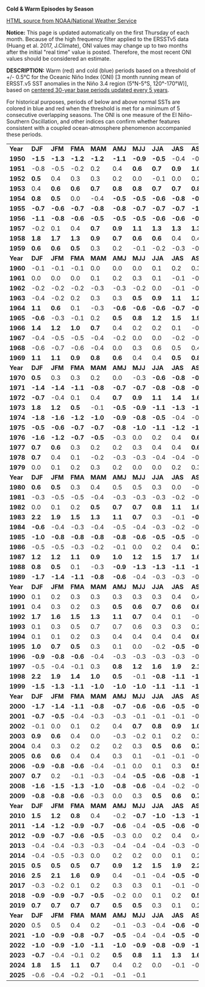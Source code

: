 **Cold & Warm Episodes by Season**

[HTML source from NOAA/National Weather Service](https://origin.cpc.ncep.noaa.gov/products/analysis_monitoring/ensostuff/ONI_v5.php)
  

**Notice:** This page is updated automatically on the first Thursday of each month. Because of the high frequency filter applied to the ERSSTv5 data (Huang et al. 2017, J.Climate), ONI values may change up to two months after the initial "real time" value is posted. Therefore, the most recent ONI values should be considered an estimate.  
  
**DESCRIPTION:** Warm (red) and cold (blue) periods based on a threshold of +/- 0.5°C for the Oceanic Niño Index (ONI) \[3 month running mean of ERSST.v5 SST anomalies in the Niño 3.4 region (5°N-5°S, 120°\-170°W)\], based on [centered 30-year base periods updated every 5 years](/products/analysis_monitoring/ensostuff/ONI_change.shtml).  
  
For historical purposes, periods of below and above normal SSTs are colored in blue and red when the threshold is met for a minimum of 5 consecutive overlapping seasons. The ONI is one measure of the El Niño-Southern Oscillation, and other indices can confirm whether features consistent with a coupled ocean-atmosphere phenomenon accompanied these periods.

|     |     |     |     |     |     |     |     |     |     |     |     |     |
| --- | --- | --- | --- | --- | --- | --- | --- | --- | --- | --- | --- | --- |
| **Year** | **DJF** | **JFM** | **FMA** | **MAM** | **AMJ** | **MJJ** | **JJA** | **JAS** | **ASO** | **SON** | **OND** | **NDJ** |
| **1950** | **\-1.5** | **\-1.3** | **\-1.2** | **\-1.2** | **\-1.1** | **\-0.9** | **\-0.5** | \-0.4 | \-0.4 | \-0.4 | \-0.6 | \-0.8 |
| **1951** | \-0.8 | \-0.5 | \-0.2 | 0.2 | 0.4 | **0.6** | **0.7** | **0.9** | **1.0** | **1.2** | **1.0** | **0.8** |
| **1952** | **0.5** | 0.4 | 0.3 | 0.3 | 0.2 | 0.0 | \-0.1 | 0.0 | 0.2 | 0.1 | 0.0 | 0.1 |
| **1953** | 0.4 | **0.6** | **0.6** | **0.7** | **0.8** | **0.8** | **0.7** | **0.7** | **0.8** | **0.8** | **0.8** | **0.8** |
| **1954** | **0.8** | **0.5** | 0.0 | \-0.4 | **\-0.5** | **\-0.5** | **\-0.6** | **\-0.8** | **\-0.9** | **\-0.8** | **\-0.7** | **\-0.7** |
| **1955** | **\-0.7** | **\-0.6** | **\-0.7** | **\-0.8** | **\-0.8** | **\-0.7** | **\-0.7** | **\-0.7** | **\-1.1** | **\-1.4** | **\-1.7** | **\-1.5** |
| **1956** | **\-1.1** | **\-0.8** | **\-0.6** | **\-0.5** | **\-0.5** | **\-0.5** | **\-0.6** | **\-0.6** | **\-0.5** | \-0.4 | \-0.4 | \-0.4 |
| **1957** | \-0.2 | 0.1 | 0.4 | **0.7** | **0.9** | **1.1** | **1.3** | **1.3** | **1.3** | **1.4** | **1.5** | **1.7** |
| **1958** | **1.8** | **1.7** | **1.3** | **0.9** | **0.7** | **0.6** | **0.6** | 0.4 | 0.4 | 0.4 | **0.5** | **0.6** |
| **1959** | **0.6** | **0.6** | **0.5** | 0.3 | 0.2 | \-0.1 | \-0.2 | \-0.3 | \-0.1 | 0.0 | 0.0 | 0.0 |
| **Year** | **DJF** | **JFM** | **FMA** | **MAM** | **AMJ** | **MJJ** | **JJA** | **JAS** | **ASO** | **SON** | **OND** | **NDJ** |
| **1960** | \-0.1 | \-0.1 | \-0.1 | 0.0 | 0.0 | 0.0 | 0.1 | 0.2 | 0.3 | 0.2 | 0.1 | 0.1 |
| **1961** | 0.0 | 0.0 | 0.0 | 0.1 | 0.2 | 0.3 | 0.1 | \-0.1 | \-0.3 | \-0.3 | \-0.2 | \-0.2 |
| **1962** | \-0.2 | \-0.2 | \-0.2 | \-0.3 | \-0.3 | \-0.2 | 0.0 | \-0.1 | \-0.1 | \-0.2 | \-0.3 | \-0.4 |
| **1963** | \-0.4 | \-0.2 | 0.2 | 0.3 | 0.3 | **0.5** | **0.9** | **1.1** | **1.2** | **1.3** | **1.4** | **1.3** |
| **1964** | **1.1** | **0.6** | 0.1 | \-0.3 | **\-0.6** | **\-0.6** | **\-0.6** | **\-0.7** | **\-0.8** | **\-0.8** | **\-0.8** | **\-0.8** |
| **1965** | **\-0.6** | \-0.3 | \-0.1 | 0.2 | **0.5** | **0.8** | **1.2** | **1.5** | **1.9** | **2.0** | **2.0** | **1.7** |
| **1966** | **1.4** | **1.2** | **1.0** | **0.7** | 0.4 | 0.2 | 0.2 | 0.1 | \-0.1 | \-0.1 | \-0.2 | \-0.3 |
| **1967** | \-0.4 | \-0.5 | \-0.5 | \-0.4 | \-0.2 | 0.0 | 0.0 | \-0.2 | \-0.3 | \-0.4 | \-0.3 | \-0.4 |
| **1968** | \-0.6 | \-0.7 | \-0.6 | \-0.4 | 0.0 | 0.3 | 0.6 | 0.5 | 0.4 | **0.5** | **0.7** | **1.0** |
| **1969** | **1.1** | **1.1** | **0.9** | **0.8** | **0.6** | 0.4 | 0.4 | **0.5** | **0.8** | **0.9** | **0.8** | **0.6** |
| **Year** | **DJF** | **JFM** | **FMA** | **MAM** | **AMJ** | **MJJ** | **JJA** | **JAS** | **ASO** | **SON** | **OND** | **NDJ** |
| **1970** | **0.5** | 0.3 | 0.3 | 0.2 | 0.0 | \-0.3 | **\-0.6** | **\-0.8** | **\-0.8** | **\-0.7** | **\-0.9** | **\-1.1** |
| **1971** | **\-1.4** | **\-1.4** | **\-1.1** | **\-0.8** | **\-0.7** | **\-0.7** | **\-0.8** | **\-0.8** | **\-0.8** | **\-0.9** | **\-1.0** | **\-0.9** |
| **1972** | **\-0.7** | \-0.4 | 0.1 | 0.4 | **0.7** | **0.9** | **1.1** | **1.4** | **1.6** | **1.8** | **2.1** | **2.1** |
| **1973** | **1.8** | **1.2** | **0.5** | \-0.1 | **\-0.5** | **\-0.9** | **\-1.1** | **\-1.3** | **\-1.5** | **\-1.7** | **\-1.9** | **\-2.0** |
| **1974** | **\-1.8** | **\-1.6** | **\-1.2** | **\-1.0** | **\-0.9** | **\-0.8** | **\-0.5** | \-0.4 | \-0.4 | **\-0.6** | **\-0.8** | **\-0.6** |
| **1975** | **\-0.5** | **\-0.6** | **\-0.7** | **\-0.7** | **\-0.8** | **\-1.0** | **\-1.1** | **\-1.2** | **\-1.4** | **\-1.4** | **\-1.6** | **\-1.7** |
| **1976** | **\-1.6** | **\-1.2** | **\-0.7** | **\-0.5** | \-0.3 | 0.0 | 0.2 | 0.4 | **0.6** | **0.8** | **0.9** | **0.8** |
| **1977** | **0.7** | **0.6** | 0.3 | 0.2 | 0.2 | 0.3 | 0.4 | 0.4 | **0.6** | **0.7** | **0.8** | **0.8** |
| **1978** | **0.7** | 0.4 | 0.1 | \-0.2 | \-0.3 | \-0.3 | \-0.4 | \-0.4 | \-0.4 | \-0.3 | \-0.1 | 0.0 |
| **1979** | 0.0 | 0.1 | 0.2 | 0.3 | 0.2 | 0.0 | 0.0 | 0.2 | 0.3 | **0.5** | **0.5** | **0.6** |
| **Year** | **DJF** | **JFM** | **FMA** | **MAM** | **AMJ** | **MJJ** | **JJA** | **JAS** | **ASO** | **SON** | **OND** | **NDJ** |
| **1980** | **0.6** | **0.5** | 0.3 | 0.4 | 0.5 | 0.5 | 0.3 | 0.0 | \-0.1 | 0.0 | 0.1 | 0.0 |
| **1981** | \-0.3 | \-0.5 | \-0.5 | \-0.4 | \-0.3 | \-0.3 | \-0.3 | \-0.2 | \-0.2 | \-0.1 | \-0.2 | \-0.1 |
| **1982** | 0.0 | 0.1 | 0.2 | **0.5** | **0.7** | **0.7** | **0.8** | **1.1** | **1.6** | **2.0** | **2.2** | **2.2** |
| **1983** | **2.2** | **1.9** | **1.5** | **1.3** | **1.1** | **0.7** | 0.3 | \-0.1 | **\-0.5** | **\-0.8** | **\-1.0** | **\-0.9** |
| **1984** | **\-0.6** | \-0.4 | \-0.3 | \-0.4 | \-0.5 | \-0.4 | \-0.3 | \-0.2 | \-0.2 | **\-0.6** | **\-0.9** | **\-1.1** |
| **1985** | **\-1.0** | **\-0.8** | **\-0.8** | **\-0.8** | **\-0.8** | **\-0.6** | **\-0.5** | **\-0.5** | \-0.4 | \-0.3 | \-0.3 | \-0.4 |
| **1986** | \-0.5 | \-0.5 | \-0.3 | \-0.2 | \-0.1 | 0.0 | 0.2 | 0.4 | **0.7** | **0.9** | **1.1** | **1.2** |
| **1987** | **1.2** | **1.2** | **1.1** | **0.9** | **1.0** | **1.2** | **1.5** | **1.7** | **1.6** | **1.5** | **1.3** | **1.1** |
| **1988** | **0.8** | **0.5** | 0.1 | \-0.3 | **\-0.9** | **\-1.3** | **\-1.3** | **\-1.1** | **\-1.2** | **\-1.5** | **\-1.8** | **\-1.8** |
| **1989** | **\-1.7** | **\-1.4** | **\-1.1** | **\-0.8** | **\-0.6** | \-0.4 | \-0.3 | \-0.3 | \-0.2 | \-0.2 | \-0.2 | \-0.1 |
| **Year** | **DJF** | **JFM** | **FMA** | **MAM** | **AMJ** | **MJJ** | **JJA** | **JAS** | **ASO** | **SON** | **OND** | **NDJ** |
| **1990** | 0.1 | 0.2 | 0.3 | 0.3 | 0.3 | 0.3 | 0.3 | 0.4 | 0.4 | 0.3 | 0.4 | 0.4 |
| **1991** | 0.4 | 0.3 | 0.2 | 0.3 | **0.5** | **0.6** | **0.7** | **0.6** | **0.6** | **0.8** | **1.2** | **1.5** |
| **1992** | **1.7** | **1.6** | **1.5** | **1.3** | **1.1** | **0.7** | 0.4 | 0.1 | \-0.1 | \-0.2 | \-0.3 | \-0.1 |
| **1993** | 0.1 | 0.3 | 0.5 | 0.7 | 0.7 | 0.6 | 0.3 | 0.3 | 0.2 | 0.1 | 0.0 | 0.1 |
| **1994** | 0.1 | 0.1 | 0.2 | 0.3 | 0.4 | 0.4 | 0.4 | 0.4 | **0.6** | **0.7** | **1.0** | **1.1** |
| **1995** | **1.0** | **0.7** | **0.5** | 0.3 | 0.1 | 0.0 | \-0.2 | **\-0.5** | **\-0.8** | **\-1.0** | **\-1.0** | **\-1.0** |
| **1996** | **\-0.9** | **\-0.8** | **\-0.6** | \-0.4 | \-0.3 | \-0.3 | \-0.3 | \-0.3 | \-0.4 | \-0.4 | \-0.4 | \-0.5 |
| **1997** | \-0.5 | \-0.4 | \-0.1 | 0.3 | **0.8** | **1.2** | **1.6** | **1.9** | **2.1** | **2.3** | **2.4** | **2.4** |
| **1998** | **2.2** | **1.9** | **1.4** | **1.0** | **0.5** | \-0.1 | **\-0.8** | **\-1.1** | **\-1.3** | **\-1.4** | **\-1.5** | **\-1.6** |
| **1999** | **\-1.5** | **\-1.3** | **\-1.1** | **\-1.0** | **\-1.0** | **\-1.0** | **\-1.1** | **\-1.1** | **\-1.2** | **\-1.3** | **\-1.5** | **\-1.7** |
| **Year** | **DJF** | **JFM** | **FMA** | **MAM** | **AMJ** | **MJJ** | **JJA** | **JAS** | **ASO** | **SON** | **OND** | **NDJ** |
| **2000** | **\-1.7** | **\-1.4** | **\-1.1** | **\-0.8** | **\-0.7** | **\-0.6** | **\-0.6** | **\-0.5** | **\-0.5** | **\-0.6** | **\-0.7** | **\-0.7** |
| **2001** | **\-0.7** | **\-0.5** | \-0.4 | \-0.3 | \-0.3 | \-0.1 | \-0.1 | \-0.1 | \-0.2 | \-0.3 | \-0.3 | \-0.3 |
| **2002** | \-0.1 | 0.0 | 0.1 | 0.2 | 0.4 | **0.7** | **0.8** | **0.9** | **1.0** | **1.2** | **1.3** | **1.1** |
| **2003** | **0.9** | **0.6** | 0.4 | 0.0 | \-0.3 | \-0.2 | 0.1 | 0.2 | 0.3 | 0.3 | 0.4 | 0.4 |
| **2004** | 0.4 | 0.3 | 0.2 | 0.2 | 0.2 | 0.3 | **0.5** | **0.6** | **0.7** | **0.7** | **0.7** | **0.7** |
| **2005** | **0.6** | **0.6** | 0.4 | 0.4 | 0.3 | 0.1 | \-0.1 | \-0.1 | \-0.1 | \-0.3 | **\-0.6** | **\-0.8** |
| **2006** | **\-0.9** | **\-0.8** | **\-0.6** | \-0.4 | \-0.1 | 0.0 | 0.1 | 0.3 | **0.5** | **0.8** | **0.9** | **0.9** |
| **2007** | **0.7** | 0.2 | \-0.1 | \-0.3 | \-0.4 | **\-0.5** | **\-0.6** | **\-0.8** | **\-1.1** | **\-1.3** | **\-1.5** | **\-1.6** |
| **2008** | **\-1.6** | **\-1.5** | **\-1.3** | **\-1.0** | **\-0.8** | **\-0.6** | \-0.4 | \-0.2 | \-0.2 | \-0.4 | **\-0.6** | **\-0.7** |
| **2009** | **\-0.8** | **\-0.8** | **\-0.6** | \-0.3 | 0.0 | 0.3 | **0.5** | **0.6** | **0.7** | **1.0** | **1.4** | **1.6** |
| **Year** | **DJF** | **JFM** | **FMA** | **MAM** | **AMJ** | **MJJ** | **JJA** | **JAS** | **ASO** | **SON** | **OND** | **NDJ** |
| **2010** | **1.5** | **1.2** | **0.8** | 0.4 | \-0.2 | **\-0.7** | **\-1.0** | **\-1.3** | **\-1.6** | **\-1.6** | **\-1.6** | **\-1.6** |
| **2011** | **\-1.4** | **\-1.2** | **\-0.9** | **\-0.7** | **\-0.6** | \-0.4 | **\-0.5** | **\-0.6** | **\-0.8** | **\-1.0** | **\-1.1** | **\-1.0** |
| **2012** | **\-0.9** | **\-0.7** | **\-0.6** | **\-0.5** | \-0.3 | 0.0 | 0.2 | 0.4 | 0.4 | 0.3 | 0.1 | \-0.2 |
| **2013** | \-0.4 | \-0.4 | \-0.3 | \-0.3 | \-0.4 | \-0.4 | \-0.4 | \-0.3 | \-0.3 | \-0.2 | \-0.2 | \-0.3 |
| **2014** | \-0.4 | \-0.5 | \-0.3 | 0.0 | 0.2 | 0.2 | 0.0 | 0.1 | 0.2 | **0.5** | **0.6** | **0.7** |
| **2015** | **0.5** | **0.5** | **0.5** | **0.7** | **0.9** | **1.2** | **1.5** | **1.9** | **2.2** | **2.4** | **2.6** | **2.6** |
| **2016** | **2.5** | **2.1** | **1.6** | **0.9** | 0.4 | \-0.1 | \-0.4 | **\-0.5** | **\-0.6** | **\-0.7** | **\-0.7** | **\-0.6** |
| **2017** | \-0.3 | \-0.2 | 0.1 | 0.2 | 0.3 | 0.3 | 0.1 | \-0.1 | \-0.4 | **\-0.7** | **\-0.8** | **\-1.0** |
| **2018** | **\-0.9** | **\-0.9** | **\-0.7** | **\-0.5** | \-0.2 | 0.0 | 0.1 | 0.2 | **0.5** | **0.8** | **0.9** | **0.8** |
| **2019** | **0.7** | **0.7** | **0.7** | **0.7** | **0.5** | **0.5** | 0.3 | 0.1 | 0.2 | 0.3 | 0.5 | 0.5 |
| **Year** | **DJF** | **JFM** | **FMA** | **MAM** | **AMJ** | **MJJ** | **JJA** | **JAS** | **ASO** | **SON** | **OND** | **NDJ** |
| **2020** | 0.5 | 0.5 | 0.4 | 0.2 | \-0.1 | \-0.3 | \-0.4 | **\-0.6** | **\-0.9** | **\-1.2** | **\-1.3** | **\-1.2** |
| **2021** | **\-1.0** | **\-0.9** | **\-0.8** | **\-0.7** | **\-0.5** | \-0.4 | \-0.4 | **\-0.5** | **\-0.7** | **\-0.8** | **\-1.0** | **\-1.0** |
| **2022** | **\-1.0** | **\-0.9** | **\-1.0** | **\-1.1** | **\-1.0** | **\-0.9** | **\-0.8** | **\-0.9** | **\-1.0** | **\-1.0** | **\-0.9** | **\-0.8** |
| **2023** | **\-0.7** | \-0.4 | \-0.1 | 0.2 | **0.5** | **0.8** | **1.1** | **1.3** | **1.6** | **1.8** | **1.9** | **2.0** |
| **2024** | **1.8** | **1.5** | **1.1** | **0.7** | 0.4 | 0.2 | 0.0 | \-0.1 | \-0.2 | \-0.3 | \-0.4 | \-0.5 |
| **2025** | \-0.6 | \-0.4 | \-0.2 | \-0.1 | \-0.1 | \-0.1 |